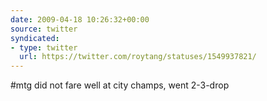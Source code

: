 ```yaml
---
date: 2009-04-18 10:26:32+00:00
source: twitter
syndicated:
- type: twitter
  url: https://twitter.com/roytang/statuses/1549937821/
---
```


#mtg did not fare well at city champs, went 2-3-drop